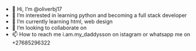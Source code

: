 - 👋 Hi, I’m @oliverbj17
- 👀 I’m interested in learning python and becoming a full stack developer 
- 🌱 I’m currently learning html, web design 
- 💞️ I’m looking to collaborate on
- 📫 How to reach me i.am.my_daddysson on istagram or whatsapp me on +27685296322

<!---
oliverbj17/oliverbj17 is a ✨ special ✨ repository because its `README.md` (this file) appears on your GitHub profile.
You can click the Preview link to take a look at your changes.
--->

